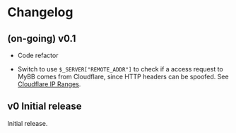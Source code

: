 # Changelog

## (on-going) v0.1

- Code refactor

- Switch to use `$_SERVER["REMOTE_ADDR"]` to check if a access request to MyBB comes from Cloudflare, since HTTP headers can be spoofed. See [Cloudflare IP Ranges](https://www.cloudflare.com/ips/). 

## v0 Initial release

Initial release.